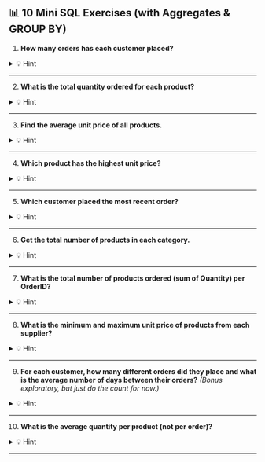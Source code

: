 ## 📊 10 Mini SQL Exercises (with Aggregates & GROUP BY)

1. **How many orders has each customer placed?**

<details>
<summary>💡 Hint</summary>

Use `COUNT` with `GROUP BY CustomerID` in the `Orders` table.

</details>

---

2. **What is the total quantity ordered for each product?**

<details>
<summary>💡 Hint</summary>

Use `SUM` and `GROUP BY ProductID` in the `Order Details` table.

</details>

---

3. **Find the average unit price of all products.**

<details>
<summary>💡 Hint</summary>

Use `AVG` in the `Products` table.

</details>

---

4. **Which product has the highest unit price?**

<details>
<summary>💡 Hint</summary>

Use `MAX` in the `Products` table.

</details>

---

5. **Which customer placed the most recent order?**

<details>
<summary>💡 Hint</summary>

Use `MAX` on `OrderDate` in the `Orders` table and then look up the customer.

</details>

---

6. **Get the total number of products in each category.**

<details>
<summary>💡 Hint</summary>

Use `COUNT` and `GROUP BY CategoryID` in the `Products` table.

</details>

---

7. **What is the total number of products ordered (sum of Quantity) per OrderID?**

<details>
<summary>💡 Hint</summary>

Use `SUM` with `GROUP BY OrderID` in `Order Details`.

</details>

---

8. **What is the minimum and maximum unit price of products from each supplier?**

<details>
<summary>💡 Hint</summary>

Use `MIN` and `MAX` with `GROUP BY SupplierID` in the `Products` table.

</details>

---

9. **For each customer, how many different orders did they place and what is the average number of days between their orders?**
   *(Bonus exploratory, but just do the count for now.)*

<details>
<summary>💡 Hint</summary>

Use `COUNT` with `GROUP BY CustomerID` in the `Orders` table.

</details>

---

10. **What is the average quantity per product (not per order)?**

<details>
<summary>💡 Hint</summary>

Use `AVG` on `Quantity` and `GROUP BY ProductID` in the `Order Details` table.

</details>

---